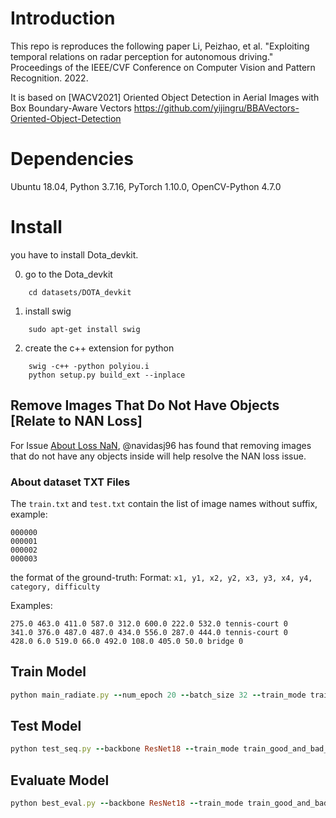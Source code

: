 # Introduction
This repo is reproduces the following paper
Li, Peizhao, et al. "Exploiting temporal relations on radar perception for autonomous driving." Proceedings of the IEEE/CVF Conference on Computer Vision and Pattern Recognition. 2022.

It is based on [WACV2021] Oriented Object Detection in Aerial Images with Box Boundary-Aware Vectors
https://github.com/yijingru/BBAVectors-Oriented-Object-Detection

# Dependencies
Ubuntu 18.04, Python 3.7.16, PyTorch 1.10.0, OpenCV-Python 4.7.0

# Install
you have to install Dota_devkit. 

0. go to the Dota_devkit
```
    cd datasets/DOTA_devkit
```
1. install swig
```
    sudo apt-get install swig
```
2. create the c++ extension for python
```
    swig -c++ -python polyiou.i
    python setup.py build_ext --inplace
```


## Remove Images That Do Not Have Objects [Relate to NAN Loss]
For Issue [About Loss NaN](https://github.com/yijingru/BBAVectors-Oriented-Object-Detection/issues/15), @navidasj96 has found that removing images that do not have any objects inside will help resolve the NAN loss issue. 

### About dataset TXT Files
The `train.txt` and `test.txt` contain the list of image names without suffix, example:
```
000000
000001
000002
000003
```
the format of the ground-truth:
Format: `x1, y1, x2, y2, x3, y3, x4, y4, category, difficulty`

Examples: 
```
275.0 463.0 411.0 587.0 312.0 600.0 222.0 532.0 tennis-court 0
341.0 376.0 487.0 487.0 434.0 556.0 287.0 444.0 tennis-court 0
428.0 6.0 519.0 66.0 492.0 108.0 405.0 50.0 bridge 0
```

## Train Model
```ruby
python main_radiate.py --num_epoch 20 --batch_size 32 --train_mode train_good_weather --backbone ResNet34 --device 1 --grad_step 4
```

## Test Model
```ruby
python test_seq.py --backbone ResNet18 --train_mode train_good_and_bad_weather --exp 1 --device 0
```

## Evaluate Model
```ruby
python best_eval.py --backbone ResNet18 --train_mode train_good_and_bad_weather --exp 0 --device 1
```
